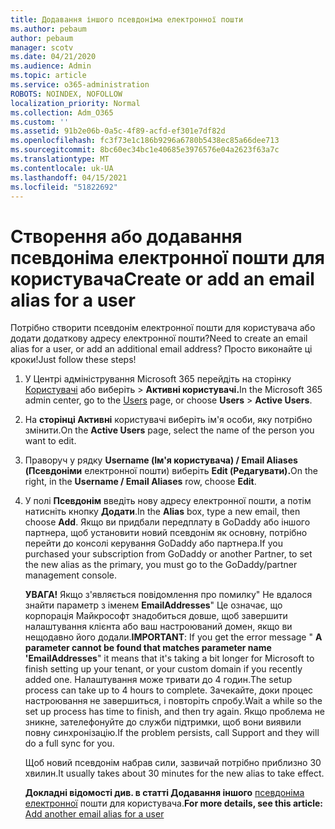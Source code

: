 ```yaml
---
title: Додавання іншого псевдоніма електронної пошти
ms.author: pebaum
author: pebaum
manager: scotv
ms.date: 04/21/2020
ms.audience: Admin
ms.topic: article
ms.service: o365-administration
ROBOTS: NOINDEX, NOFOLLOW
localization_priority: Normal
ms.collection: Adm_O365
ms.custom: ''
ms.assetid: 91b2e06b-0a5c-4f89-acfd-ef301e7df82d
ms.openlocfilehash: fc3f73e1c186b9296a6780b5438ec85a66dee713
ms.sourcegitcommit: 8bc60ec34bc1e40685e3976576e04a2623f63a7c
ms.translationtype: MT
ms.contentlocale: uk-UA
ms.lasthandoff: 04/15/2021
ms.locfileid: "51822692"
---
```

# <a name="create-or-add-an-email-alias-for-a-user"></a><span data-ttu-id="3d422-102">Створення або додавання псевдоніма електронної пошти для користувача</span><span class="sxs-lookup"><span data-stu-id="3d422-102">Create or add an email alias for a user</span></span>

<span data-ttu-id="3d422-103">Потрібно створити псевдонім електронної пошти для користувача або додати додаткову адресу електронної пошти?</span><span class="sxs-lookup"><span data-stu-id="3d422-103">Need to create an email alias for a user, or add an additional email address?</span></span> <span data-ttu-id="3d422-104">Просто виконайте ці кроки!</span><span class="sxs-lookup"><span data-stu-id="3d422-104">Just follow these steps!</span></span>
  
1. <span data-ttu-id="3d422-105">У Центрі адміністрування Microsoft 365 перейдіть на сторінку [Користувачі](https://go.microsoft.com/fwlink/p/?linkid=834822) або виберіть   >  **Активні користувачі.**</span><span class="sxs-lookup"><span data-stu-id="3d422-105">In the Microsoft 365 admin center, go to the [Users](https://go.microsoft.com/fwlink/p/?linkid=834822) page, or choose **Users** > **Active Users**.</span></span>
    
2. <span data-ttu-id="3d422-106">На **сторінці Активні** користувачі виберіть ім'я особи, яку потрібно змінити.</span><span class="sxs-lookup"><span data-stu-id="3d422-106">On the **Active Users** page, select the name of the person you want to edit.</span></span> 
    
3. <span data-ttu-id="3d422-107">Праворуч у рядку **Username (Ім'я користувача) / Email Aliases (Псевдоніми** електронної пошти) виберіть **Edit (Редагувати).**</span><span class="sxs-lookup"><span data-stu-id="3d422-107">On the right, in the **Username / Email Aliases** row, choose **Edit**.</span></span>
    
4. <span data-ttu-id="3d422-108">У полі **Псевдонім** введіть нову адресу електронної пошти, а потім натисніть кнопку **Додати**.</span><span class="sxs-lookup"><span data-stu-id="3d422-108">In the **Alias** box, type a new email, then choose **Add**.</span></span> <span data-ttu-id="3d422-109">Якщо ви придбали передплату в GoDaddy або іншого партнера, щоб установити новий псевдонім як основну, потрібно перейти до консолі керування GoDaddy або партнера.</span><span class="sxs-lookup"><span data-stu-id="3d422-109">If you purchased your subscription from GoDaddy or another Partner, to set the new alias as the primary, you must go to the GoDaddy/partner management console.</span></span> 
    
    <span data-ttu-id="3d422-110">**УВАГА!** Якщо з'являється повідомлення про помилку" Не вдалося знайти параметр з іменем **EmailAddresses**" Це означає, що корпорація Майкрософт знадобиться довше, щоб завершити налаштування клієнта або ваш настроюваний домен, якщо ви нещодавно його додали.</span><span class="sxs-lookup"><span data-stu-id="3d422-110">**IMPORTANT**: If you get the error message " **A parameter cannot be found that matches parameter name 'EmailAddresses**" it means that it's taking a bit longer for Microsoft to finish setting up your tenant, or your custom domain if you recently added one.</span></span> <span data-ttu-id="3d422-111">Налаштування може тривати до 4 годин.</span><span class="sxs-lookup"><span data-stu-id="3d422-111">The setup process can take up to 4 hours to complete.</span></span> <span data-ttu-id="3d422-112">Зачекайте, доки процес настроювання не завершиться, і повторіть спробу.</span><span class="sxs-lookup"><span data-stu-id="3d422-112">Wait a while so the set up process has time to finish, and then try again.</span></span> <span data-ttu-id="3d422-113">Якщо проблема не зникне, зателефонуйте до служби підтримки, щоб вони виявили повну синхронізацію.</span><span class="sxs-lookup"><span data-stu-id="3d422-113">If the problem persists, call Support and they will do a full sync for you.</span></span>
    
    <span data-ttu-id="3d422-114">Щоб новий псевдонім набрав сили, зазвичай потрібно приблизно 30 хвилин.</span><span class="sxs-lookup"><span data-stu-id="3d422-114">It usually takes about 30 minutes for the new alias to take effect.</span></span>
    
    <span data-ttu-id="3d422-115">**Докладні відомості див. в статті Додавання іншого** [псевдоніма електронної](https://docs.microsoft.com/microsoft-365/admin/email/add-another-email-alias-for-a-user) пошти для користувача.</span><span class="sxs-lookup"><span data-stu-id="3d422-115">**For more details, see this article:** [Add another email alias for a user](https://docs.microsoft.com/microsoft-365/admin/email/add-another-email-alias-for-a-user)</span></span>
    

